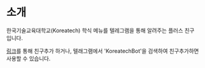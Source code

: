 # 소개

한국기술교육대학교(Koreatech) 학식 메뉴를 텔레그램을 통해 알려주는 플러스 친구입니다.

[링크](t.me/KoreatechBot)를 통해 친구추가 하거나, 텔래그램에서 'KoreatechBot'을 검색하여 친구추가하면 사용할 수 있습니다.
